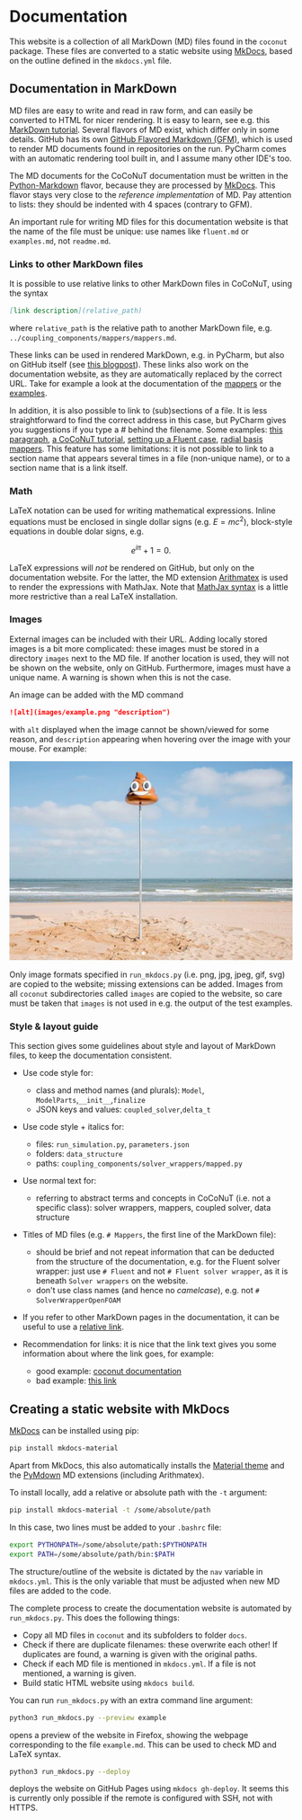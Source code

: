 # Documentation

This website is a collection of all MarkDown (MD) files found in the `coconut` package.
These files are converted to a static website using [MkDocs][1], based on the outline defined in the `mkdocs.yml` file.


## Documentation in MarkDown 

MD files are easy to write and read in raw form, and can easily be converted to HTML for nicer rendering. It is easy to learn, see e.g. this [MarkDown tutorial](https://www.markdowntutorial.com/). Several flavors of MD exist, which differ only in some details. GitHub has its own [GitHub Flavored Markdown (GFM)](https://github.github.com/gfm/), which is used to render MD documents found in repositories on the run. PyCharm comes with an automatic rendering tool built in, and I assume many other IDE's too. 

The MD documents for the CoCoNuT documentation must be written in the [Python-Markdown](https://python-markdown.github.io/) flavor, because they are processed by [MkDocs][1]. This flavor stays very close to the *reference implementation* of MD. Pay attention to lists: they should be indented with 4 spaces (contrary to GFM). 

An important rule for writing MD files for this documentation website is that the name of the file must be unique: use names like `fluent.md` or `examples.md`, not `readme.md`.


### Links to other MarkDown files
It is possible to use relative links to other MarkDown files in CoCoNuT, using the syntax
```markdown
[link description](relative_path)
```
where `relative_path` is the relative path to another MarkDown file, e.g. `../coupling_components/mappers/mappers.md`. 

These links can be used in rendered MarkDown, e.g. in PyCharm, but also on GitHub itself (see [this blogpost](https://github.blog/2013-01-31-relative-links-in-markup-files/)). 
These links also work on the documentation website, as they are automatically replaced by the correct URL. 
Take for example a look at the documentation of the [mappers](../coupling_components/mappers/mappers.md) or the [examples](../examples/examples.md). 

In addition, it is also possible to link to (sub)sections of a file. It is less straightforward to find the correct address in this case, but PyCharm gives you suggestions if you type a # behind the filename. Some examples: [this paragraph](docs.md#links-to-other-markdown-files), [a CoCoNuT tutorial](../README.md#getting-started), [setting up a Fluent case](../coupling_components/solver_wrappers/fluent/fluent.md#setting-up-a-new-case), [radial basis mappers](../coupling_components/mappers/mappers.md#mapperradialbasis). This feature has some limitations: it is not possible to link to a section name that appears several times in a file (non-unique name), or to a section name that is a link itself.



### Math
LaTeX notation can be used for writing mathematical expressions. Inline equations must be enclosed in single dollar signs (e.g. $E = m c^2$), block-style equations in double dolar signs, e.g.

$$
e^{i \pi} + 1 = 0.
$$

LaTeX expressions will *not* be rendered on GitHub, but only on the documentation website. For the latter, the MD extension [Arithmatex](https://facelessuser.github.io/pymdown-extensions/extensions/arithmatex/) is used to render the expressions with MathJax. Note that [MathJax syntax](https://math.meta.stackexchange.com/questions/5020/mathjax-basic-tutorial-and-quick-reference/) is a little more restrictive than a real LaTeX installation. 

### Images
External images can be included with their URL. Adding locally stored images is a bit more complicated: these images must be stored in a directory `images` next to the MD file. If another location is used, they will not be shown on the website, only on GitHub. Furthermore, images must have a unique name. A warning is shown when this is not the case. 

An image can be added with the MD command

```markdown
![alt](images/example.png "description")
```

with `alt` displayed when the image cannot be shown/viewed for some reason, and `description` appearing when hovering over the image with your mouse. For example:

![example image](images/lachend_kakske.png "diefstal in Oostende")

Only image formats specified in `run_mkdocs.py` (i.e. png, jpg, jpeg, gif, svg) are copied to the website; missing extensions can be added. 
Images from all `coconut` subdirectories called `images` are copied to the website, so care must be taken that `images` is not used in e.g. the output of the test examples.

### Style & layout guide

This section gives some guidelines about style and layout of MarkDown files, to keep the documentation consistent.

* Use code style for:

    * class and method names (and plurals): `Model`, `ModelParts`,`__init__`,`finalize`
    * JSON keys and values: `coupled_solver`,`delta_t`
    
* Use code style + italics for:

    * files: `run_simulation.py`, `parameters.json`
    * folders: `data_structure`
    * paths: `coupling_components/solver_wrappers/mapped.py`

* Use normal text for:

    * referring to abstract terms and concepts in CoCoNuT (i.e. not a specific class): solver wrappers, mappers, coupled solver, data structure
    
* Titles of MD files (e.g. `# Mappers`, the first line of the MarkDown file):

    * should be brief and not repeat information that can be deducted from the structure of the documentation, e.g. for the Fluent solver wrapper: just use `# Fluent` and not `# Fluent solver wrapper`, as it is beneath `Solver wrappers` on the website.
    * don't use class names (and hence no *camelcase*), e.g. not `# SolverWrapperOpenFOAM`
    
* If you refer to other MarkDown pages in the documentation, it can be useful to use a [relative link](docs.md#links-to-other-markdown-files).

* Recommendation for links: it is nice that the link text gives you some information about where the link goes, for example: 

    * good example: [coconut documentation][2]
    * bad example: [this link][3]
    
    
## Creating a static website with MkDocs

[MkDocs][1] can be installed using pip: 
```bash
pip install mkdocs-material
```
Apart from MkDocs, this also automatically installs the [Material theme](https://squidfunk.github.io/mkdocs-material/) and the [PyMdown](https://squidfunk.github.io/mkdocs-material/extensions/pymdown/) MD extensions (including Arithmatex). 

To install locally, add a relative or absolute path with the `-t` argument:
```bash
pip install mkdocs-material -t /some/absolute/path
```
In this case, two lines must be added to your `.bashrc` file: 
```bash
export PYTHONPATH=/some/absolute/path:$PYTHONPATH
export PATH=/some/absolute/path/bin:$PATH
```

The structure/outline of the website is dictated by the `nav` variable in `mkdocs.yml`. This is the only variable that must be adjusted when new MD files are added to the code.

The complete process to create the documentation website is automated by `run_mkdocs.py`. This does the following things:

*   Copy all MD files in `coconut` and its subfolders to folder `docs`. 
*   Check if there are duplicate filenames: these overwrite each other! If duplicates are found, a warning is given with the original paths.
*   Check if each MD file is mentioned in `mkdocs.yml`. If a file is not mentioned, a warning is given.
*   Build static HTML website using `mkdocs build`. 

You can run `run_mkdocs.py` with an extra command line argument: 

```bash
python3 run_mkdocs.py --preview example
```
opens a preview of the website in Firefox, showing the webpage corresponding to the file `example.md`. This can be used to check MD and LaTeX syntax. 


```bash
python3 run_mkdocs.py --deploy
```
deploys the website on GitHub Pages using `mkdocs gh-deploy`. It seems this is currently only possible if the remote is configured with SSH, not with HTTPS.  




[1]:    https://www.mkdocs.org/
[2]:    https://pyfsi.github.io/coconut/
[3]:    https://www.youtube.com/watch?v=w0AOGeqOnFY